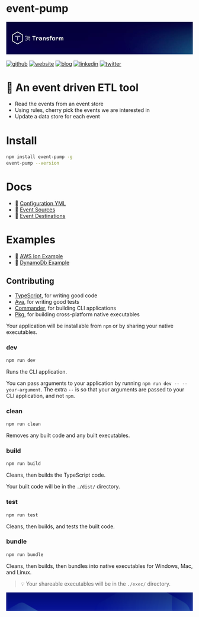 # event-pump

![Header logo](transform-header.jpg)


[![github](https://img.shields.io/badge/%20-3T%20Transform-black?style=for-the-badge&logo=github)](https://github.com/3TTransform)
[![website](https://img.shields.io/badge/%20-3T%20Transform-orange?style=for-the-badge)](https://www.3t-transform.com)
[![blog](https://img.shields.io/badge/%20-Dev%20blog-lightgrey?style=for-the-badge&logo=dev.to
)](https://blog.3tplatform.com)
[![linkedin](https://img.shields.io/badge/linkedin-0A66C2?style=for-the-badge&logo=linkedin&logoColor=white)](https://www.linkedin.com/company/3t-transform/mycompany/)
[![twitter](https://img.shields.io/badge/twitter-1DA1F2?style=for-the-badge&logo=twitter&logoColor=white)](https://twitter.com/3t_transform?lang=en)
# 🎫 An event driven ETL tool

- Read the events from an event store
- Using rules, cherry pick the events we are interested in
- Update a data store for each event

# Install
```sh
npm install event-pump -g
event-pump --version
```

# Docs

- 🎉 [Configuration YML](docs/config.md)
- 🎉 [Event Sources](docs/sources.md)
- 🎉 [Event Destinations](docs/destinations.md)

# Examples

- 🎁 [AWS Ion Example](docs/example-awsion.md)
- 🎁 [DynamoDb Example](docs/example-dynamodb.md)

## Contributing

- [TypeScript](https://www.typescriptlang.org/), for writing good code
- [Ava](https://www.npmjs.com/package/ava), for writing good tests
- [Commander](https://www.npmjs.com/package/commander), for building CLI applications
- [Pkg](https://www.npmjs.com/package/pkg), for building cross-platform native executables

Your application will be installable from `npm` or by sharing your native executables.

### **dev**
```sh
npm run dev
```
Runs the CLI application.

You can pass arguments to your application by running `npm run dev -- --your-argument`. The extra `--` is so that your arguments are passed to your CLI application, and not `npm`.

### **clean**

```sh
npm run clean
```

Removes any built code and any built executables.

### **build**
```sh
npm run build
```
Cleans, then builds the TypeScript code.

Your built code will be in the `./dist/` directory.

### **test**

```sh
npm run test
```

Cleans, then builds, and tests the built code.

### **bundle**
```sh
npm run bundle
```
Cleans, then builds, then bundles into native executables for Windows, Mac, and Linux.

> 💡 Your shareable executables will be in the `./exec/` directory.




![Footer logo](transform-footer.png)